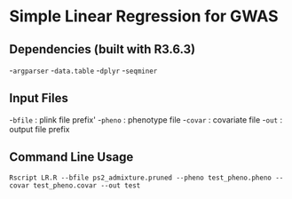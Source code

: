 # Simple Linear Regression for GWAS

## Dependencies (built with R3.6.3)
-`argparser`
-`data.table`
-`dplyr`
-`seqminer`


## Input Files

-`bfile` : plink file prefix'
-`pheno` : phenotype file
-`covar` : covariate file
-`out` : output file prefix



## Command Line Usage
```
Rscript LR.R --bfile ps2_admixture.pruned --pheno test_pheno.pheno --covar test_pheno.covar --out test
```